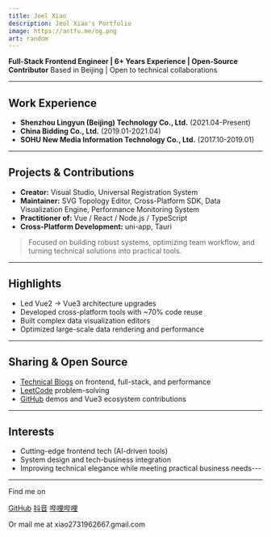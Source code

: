 ```yaml
---
title: Joel Xiao
description: Jeol Xiao's Portfolio
image: https://antfu.me/og.png
art: random
---
```


**Full-Stack Frontend Engineer | 6+ Years Experience | Open-Source Contributor**
Based in Beijing | Open to technical collaborations

---

## Work Experience

- **Shenzhou Lingyun (Beijing) Technology Co., Ltd.** (2021.04-Present)
- **China Bidding Co., Ltd.** (2019.01-2021.04)
- **SOHU New Media Information Technology Co., Ltd.** (2017.10-2019.01)

---

## Projects & Contributions

- **Creator:** Visual Studio, Universal Registration System
- **Maintainer:** SVG Topology Editor, Cross-Platform SDK, Data Visualization Engine, Performance Monitoring System
- **Practitioner of:** Vue / React / Node.js / TypeScript
- **Cross-Platform Development:** uni-app, Tauri

> Focused on building robust systems, optimizing team workflow, and turning technical solutions into practical tools.

---

## Highlights

- Led Vue2 → Vue3 architecture upgrades
- Developed cross-platform tools with ~70% code reuse
- Built complex data visualization editors
- Optimized large-scale data rendering and performance

---

## Sharing & Open Source

- [Technical Blogs](https://blog.csdn.net/XLL20001022) on frontend, full-stack, and performance
- [LeetCode](https://leetcode.cn/u/xiaowenlong1022/) problem-solving
- [GitHub](https://github.com/joel-xiao) demos and Vue3 ecosystem contributions

---

## Interests

- Cutting-edge frontend tech (AI-driven tools)
- System design and tech-business integration
- Improving technical elegance while meeting practical business needs---

---

Find me on

<p flex="~ gap-2 wrap" class="mt--2!">
  <a href="https://github.com/joel-xiao" target="_blank"><span op75 i-simple-icons-github /> GitHub</a>
  <!-- <a href="https://bsky.app/profile/antfu.me" target="_blank"><span op75 i-ri-bluesky-fill /> Bluesky</a> -->
  <!-- <a href="https://www.threads.net/@antfu7" target="_blank"><span op75 i-ri-threads-line /> Threads</a> -->
  <!-- <a href="https://chat.antfu.me" target="_blank"><span op75 i-simple-icons-discord /> Discord Server</a> -->
  <!-- <a href="https://www.youtube.com/@Joel-hq3le" target="_blank"><span op75 i-simple-icons-youtube /> YouTube</a> -->
  <!-- <a href="https://www.instagram.com/antfu7" target="_blank"><span op75 i-simple-icons-instagram /> Instagram</a> -->
  <a href="https://www.douyin.com/user/MS4wLjABAAAAkej6XwMY9kQbtT_jwMR5-gNcXPi7yIc2JTb_LF8ChNupKFUFNJvBI2NcNEIaEZ9H" target="_blank"><span op75 i-simple-icons-tiktok /> 抖音</a>
  <a href="https://space.bilibili.com/429725209" target="_blank"><span op75 i-simple-icons-bilibili /> 哔哩哔哩</a>
  <!-- <a href="https://x.com/antfuzh" target="_blank"><span op75 i-ri-twitter-x-fill /> 中文推</a> -->
  <!-- <a href="https://x.com/antfujp" target="_blank"><span op75 i-ri-twitter-x-fill /> 日本語</a> -->
</p>

Or mail me at <span font-mono>xiao2731962667<span i-carbon-at/>.gmail.com</span>

<!-- <span op50>(</span> Inactive on <span flex="~ inline gap-2 wrap"><a href="https://elk.zone/m.webtoo.ls/@antfu" target="_blank"><span op75 i-simple-icons-mastodon/> Mastodon</a> <a href="https://x.com/antfu7" target="_blank"><span op75 i-ri-twitter-x-fill /> Twitter</a> -->
<!-- <a href="https://www.zhihu.com/people/antfu" target="_blank"><span op75 i-simple-icons-zhihu /> 知乎</a> -->

## <!-- <a href="https://weibo.com/u/7485197193" target="_blank"><span op75 i-simple-icons-sinaweibo /> 微博</a></span> <span op50>)</span> -->

<SponsorButtons />
